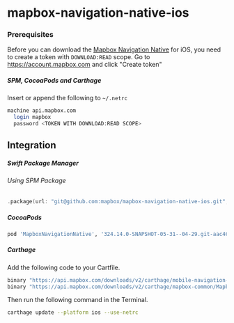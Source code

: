 # mapbox-navigation-native-ios

### Prerequisites

Before you can download the [Mapbox Navigation Native](https://github.com/mapbox/mapbox-navigation-native) for iOS, you need to create a token with `DOWNLOAD:READ` scope.
Go to https://account.mapbox.com and click "Create token"

##### SPM, CocoaPods and Carthage
Insert or append the following to `~/.netrc`

```bash
machine api.mapbox.com
  login mapbox
  password <TOKEN WITH DOWNLOAD:READ SCOPE>
```

## Integration

##### Swift Package Manager

###### Using SPM Package

```swift
.package(url: "git@github.com:mapbox/mapbox-navigation-native-ios.git", from: "324.14.0-SNAPSHOT-05-31--04-29.git-aac463d-SNAPSHOT.0601T0728Z.bf394dd"),
```

##### CocoaPods

```ruby
pod 'MapboxNavigationNative', '324.14.0-SNAPSHOT-05-31--04-29.git-aac463d-SNAPSHOT.0601T0728Z.bf394dd'
```

##### Carthage

Add the following code to your Cartfile.

```bash
binary "https://api.mapbox.com/downloads/v2/carthage/mobile-navigation-native/MapboxNavigationNative.json" == 324.14.0-SNAPSHOT-05-31--04-29.git-aac463d-SNAPSHOT.0601T0728Z.bf394dd
binary "https://api.mapbox.com/downloads/v2/carthage/mapbox-common/MapboxCommon-ios.json" == 24.14.0-SNAPSHOT-05-31--04-29.git-aac463d
```

Then run the following command in the Terminal.
```bash
carthage update --platform ios --use-netrc
```
